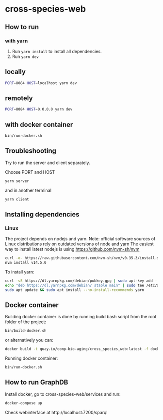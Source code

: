 # cross-species-web 

## How to run 

### with yarn ###

1. Run `yarn install` to install all dependencies.
2. Run `yarn dev`

## locally
```bash
PORT=8084 HOST=localhost yarn dev
```
## remotely
```bash
PORT=8084 HOST=0.0.0.0 yarn dev
```

## with docker container ###

```bash
bin/run-docker.sh
```

## Troubleshooting
Try to run the server and client separately.

Choose PORT and HOST

```bash
yarn server
```
and in another terminal
```bash
yarn client
```
## Installing dependencies ##

### Linux ###

The project depends on nodejs and yarn. Note: official software sources of Linux distributions rely on outdated versions of node and yarn
The easiest way to install latest nodejs is using https://github.com/nvm-sh/nvm
```bash
curl -o- https://raw.githubusercontent.com/nvm-sh/nvm/v0.35.3/install.sh | bash
nvm install v14.5.0
```
To install yarn:
```bash
curl -sS https://dl.yarnpkg.com/debian/pubkey.gpg | sudo apt-key add -
echo "deb https://dl.yarnpkg.com/debian/ stable main" | sudo tee /etc/apt/sources.list.d/yarn.list
sudo apt update && sudo apt install --no-install-recommends yarn
```

## Docker container ##
Building docker container is done by running build bash script from the root folder of the project:
```bash
bin/build-docker.sh
```
or alternatively you can:
```bash
docker build -t quay.io/comp-bio-aging/cross_species_web:latest -f docker/Dockerfile .
```

Running docker container:
```bash
bin/run-docker.sh
```

## How to run GraphDB

Install docker, go to cross-species-web/services and run:
```bash
docker-compose up
```
Check webinterface at http://localhost:7200/sparql
